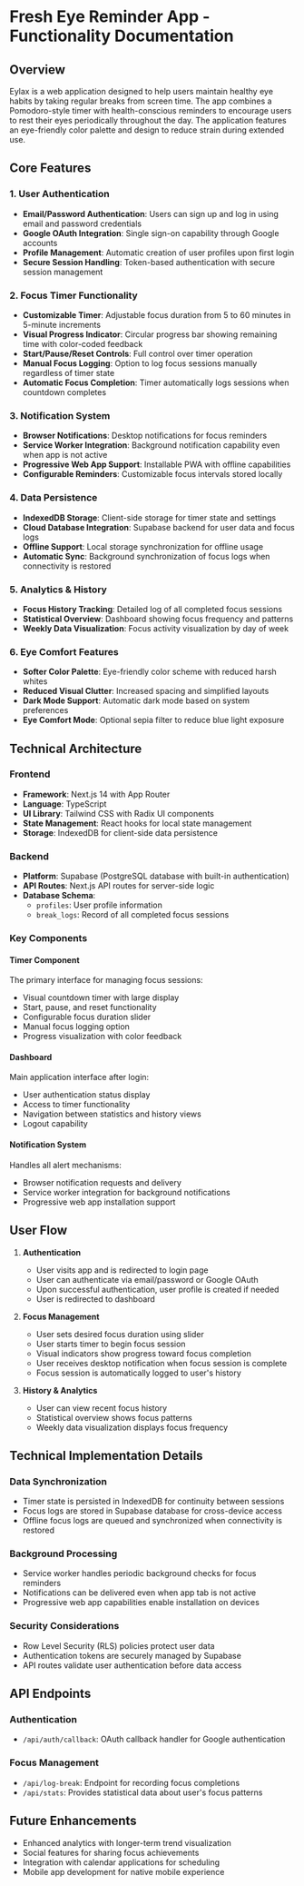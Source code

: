 # Fresh Eye Reminder App - Functionality Documentation

## Overview

Eylax is a web application designed to help users maintain healthy eye habits by taking regular breaks from screen time. The app combines a Pomodoro-style timer with health-conscious reminders to encourage users to rest their eyes periodically throughout the day. The application features an eye-friendly color palette and design to reduce strain during extended use.

## Core Features

### 1. User Authentication

- **Email/Password Authentication**: Users can sign up and log in using email and password credentials
- **Google OAuth Integration**: Single sign-on capability through Google accounts
- **Profile Management**: Automatic creation of user profiles upon first login
- **Secure Session Handling**: Token-based authentication with secure session management

### 2. Focus Timer Functionality

- **Customizable Timer**: Adjustable focus duration from 5 to 60 minutes in 5-minute increments
- **Visual Progress Indicator**: Circular progress bar showing remaining time with color-coded feedback
- **Start/Pause/Reset Controls**: Full control over timer operation
- **Manual Focus Logging**: Option to log focus sessions manually regardless of timer state
- **Automatic Focus Completion**: Timer automatically logs sessions when countdown completes

### 3. Notification System

- **Browser Notifications**: Desktop notifications for focus reminders
- **Service Worker Integration**: Background notification capability even when app is not active
- **Progressive Web App Support**: Installable PWA with offline capabilities
- **Configurable Reminders**: Customizable focus intervals stored locally

### 4. Data Persistence

- **IndexedDB Storage**: Client-side storage for timer state and settings
- **Cloud Database Integration**: Supabase backend for user data and focus logs
- **Offline Support**: Local storage synchronization for offline usage
- **Automatic Sync**: Background synchronization of focus logs when connectivity is restored

### 5. Analytics & History

- **Focus History Tracking**: Detailed log of all completed focus sessions
- **Statistical Overview**: Dashboard showing focus frequency and patterns
- **Weekly Data Visualization**: Focus activity visualization by day of week

### 6. Eye Comfort Features

- **Softer Color Palette**: Eye-friendly color scheme with reduced harsh whites
- **Reduced Visual Clutter**: Increased spacing and simplified layouts
- **Dark Mode Support**: Automatic dark mode based on system preferences
- **Eye Comfort Mode**: Optional sepia filter to reduce blue light exposure

## Technical Architecture

### Frontend

- **Framework**: Next.js 14 with App Router
- **Language**: TypeScript
- **UI Library**: Tailwind CSS with Radix UI components
- **State Management**: React hooks for local state management
- **Storage**: IndexedDB for client-side data persistence

### Backend

- **Platform**: Supabase (PostgreSQL database with built-in authentication)
- **API Routes**: Next.js API routes for server-side logic
- **Database Schema**:
  - `profiles`: User profile information
  - `break_logs`: Record of all completed focus sessions

### Key Components

#### Timer Component

The primary interface for managing focus sessions:

- Visual countdown timer with large display
- Start, pause, and reset functionality
- Configurable focus duration slider
- Manual focus logging option
- Progress visualization with color feedback

#### Dashboard

Main application interface after login:

- User authentication status display
- Access to timer functionality
- Navigation between statistics and history views
- Logout capability

#### Notification System

Handles all alert mechanisms:

- Browser notification requests and delivery
- Service worker integration for background notifications
- Progressive web app installation support

## User Flow

1. **Authentication**

   - User visits app and is redirected to login page
   - User can authenticate via email/password or Google OAuth
   - Upon successful authentication, user profile is created if needed
   - User is redirected to dashboard

2. **Focus Management**

   - User sets desired focus duration using slider
   - User starts timer to begin focus session
   - Visual indicators show progress toward focus completion
   - User receives desktop notification when focus session is complete
   - Focus session is automatically logged to user's history

3. **History & Analytics**
   - User can view recent focus history
   - Statistical overview shows focus patterns
   - Weekly data visualization displays focus frequency

## Technical Implementation Details

### Data Synchronization

- Timer state is persisted in IndexedDB for continuity between sessions
- Focus logs are stored in Supabase database for cross-device access
- Offline focus logs are queued and synchronized when connectivity is restored

### Background Processing

- Service worker handles periodic background checks for focus reminders
- Notifications can be delivered even when app tab is not active
- Progressive web app capabilities enable installation on devices

### Security Considerations

- Row Level Security (RLS) policies protect user data
- Authentication tokens are securely managed by Supabase
- API routes validate user authentication before data access

## API Endpoints

### Authentication

- `/api/auth/callback`: OAuth callback handler for Google authentication

### Focus Management

- `/api/log-break`: Endpoint for recording focus completions
- `/api/stats`: Provides statistical data about user's focus patterns

## Future Enhancements

- Enhanced analytics with longer-term trend visualization
- Social features for sharing focus achievements
- Integration with calendar applications for scheduling
- Mobile app development for native mobile experience

